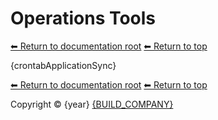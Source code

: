 # Operations Tools

[⬅ Return to documentation root](crontab)
[⬅ Return to top](../index.md)

{crontabApplicationSync}

[⬅ Return to documentation root](crontab)
[⬅ Return to top](../index.md)

Copyright &copy; {year} [{BUILD_COMPANY}]({BUILD_COMPANY_LINK}{title})
